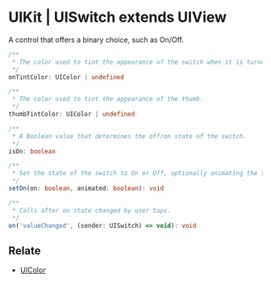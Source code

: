 # UIKit | UISwitch extends UIView

A control that offers a binary choice, such as On/Off.

```typescript
/**
 * The color used to tint the appearance of the switch when it is turned on.
 */
onTintColor: UIColor | undefined

/**
 * The color used to tint the appearance of the thumb.
 */
thumbTintColor: UIColor | undefined

/**
 * A Boolean value that determines the off/on state of the switch.
 */
isOn: boolean

/**
 * Set the state of the switch to On or Off, optionally animating the transition.
 */
setOn(on: boolean, animated: boolean): void

/**
 * Calls after on state changed by user taps.
 */
on('valueChanged', (sender: UISwitch) => void): void
```

## Relate

* [UIColor](UIColor.md)